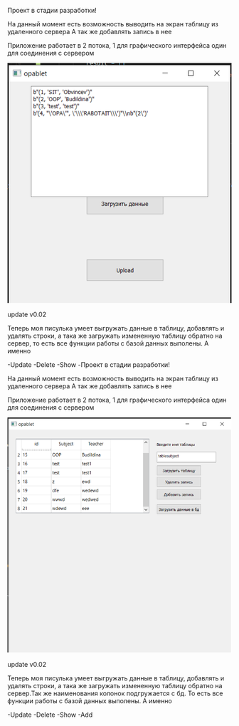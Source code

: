 Проект в стадии разработки! 

На данный момент есть возможность выводить на экран таблицу из удаленного сервера
А так же добавлять запись в нее

Приложение работает в 2 потока, 1 для графического интерфейса один для соединения с сервером


![alt text](picture.png)


update v0.02

Теперь моя писулька умеет  выгружать данные в таблицу, добавлять и удалять строки, а така же загружать измененную таблицу обратно на сервер, то есть все функции работы с базой данных выполены. А именно

-Update
-Delete
-Show
-Проект в стадии разработки! 

На данный момент есть возможность выводить на экран таблицу из удаленного сервера
А так же добавлять запись в нее

Приложение работает в 2 потока, 1 для графического интерфейса один для соединения с сервером


![alt text](v2png.png)


update v0.02

Теперь моя писулька умеет  выгружать данные в таблицу, добавлять и удалять строки, а така же загружать измененную таблицу обратно на сервер.Так же наименования колонок подгружается с бд. То есть все функции работы с базой данных выполены. А именно


-Update
-Delete
-Show
-Add
